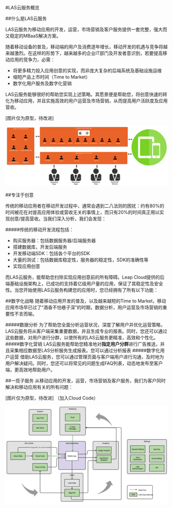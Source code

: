 #LAS云服务概览

##什么是LAS云服务

LAS云服务为移动应用的开发，运营，市场营销及客户服务提供一套完整，强大而又稳定的MBaaS解决方案。

随着移动设备的普及，移动端的用户及消费逐年增长，移动开发的机遇与竞争将越来越激烈。在这样的形势下，越来越多的企业IT部门及开发者意识到，若要提高移动应用的竞争力，必需：

* 将更多精力投入应用创意的实现，而非庞大复杂的后端系统及基础设施运维
* 缩短产品上市时间（Time to Market）
* 数字化用户服务及数字化营销

LAS云服务能够很好的帮助您实现上述策略。其愿景便是帮助您，将创意快速的转化为移动应用，并且实施高效的用户运营及市场营销，从而提高用户活跃度及应用营收。

[图片仅为原型，待改进]

![imgLASBusinessFlowchart](../../../images/imgLASBusinessFlowchart.png)

##专注于创意

传统的移动应用者在移动开发过程中，通常会遇到二八法则的困扰：约有80%的时间被花在对提高应用体验或营收无关的事情上，而只有20%的时间真正用以实现创意/提高营收。当我们深入分析，我们会发现：

#####传统的移动开发流程包括：

* 购买服务器：包括数据服务器/后端服务器
* 搭建数据库，开发后端服务
* 开发移动端SDK：包括各个平台的SDK
* 大量的测试：包括数据库稳定性，服务器的稳定性，SDK的准确性等
* 实现应用创意

而LAS云服务，能帮助您扫除实现应用创意前的所有障碍。Leap Cloud提供的后端基础设施架构上，已成功的支持着亿级用户量的应用，保证了其稳定性及安全性。当您开始使用LAS云服务构建您的应用时，您已经拥有了所有以下功能：



##数字化战略
随着移动应用开发的普及，以及越来越短的Time to Market，移动应用市场早已过了“酒香不怕巷子深”的时期，数据分析，用户运营及市场营销的重要性不言而喻。

#####数据分析
为了帮助您全面分析运营状况，深度了解用户并优化运营策略，LAS云服务将从客户端采集重要数据，并且生成专业的报表。同时，您还可以通过这些数据，对用户进行分群，以使所有的LAS云服务更精准，高效和个性化。
#####数字化营销
LAS云服务能帮助您精准地对**指定用户分群**进行广告推送，并且采集相应数据至LAS分析服务生成报表。您可以通过分析报表
#####数字化用户运营
借助LAS云服务，您可以通过管理页面与客户端用户进行沟通，及时地为用户解决疑问。同时，您还可以将常见的问题生成FAQ列表，动态地发布至客户端，更高效地帮助用户。

##一揽子服务
从移动应用的开发，运营，市场营销及客户服务，我们为客户同时解决和移动应用有关的所有问题：

[图片仅为原型，待改进] （加入Cloud Code）

![imgLasCloudCservice.png](../../../images/imgLasCloudCservice.png)
